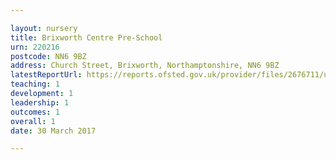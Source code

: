 ```yaml
---

layout: nursery
title: Brixworth Centre Pre-School
urn: 220216
postcode: NN6 9BZ
address: Church Street, Brixworth, Northamptonshire, NN6 9BZ
latestReportUrl: https://reports.ofsted.gov.uk/provider/files/2676711/urn/220216.pdf
teaching: 1
development: 1
leadership: 1
outcomes: 1
overall: 1
date: 30 March 2017

---
```

